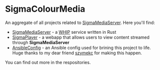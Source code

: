 # SigmaColourMedia
An aggregate of all projects related to [SigmaMediaServer](https://github.com/SigmaColourMedia/SigmaMediaServer).
Here you'll find:
- [SigmaMediaServer](https://github.com/SigmaColourMedia/SigmaMediaServer) - a [WHIP](https://datatracker.ietf.org/doc/draft-ietf-wish-whip/) service written in Rust
- [SigmaPlayer](https://github.com/SigmaColourMedia/SigmaPlayer) - a webapp that allows users to view content streamed through **SigmaMediaServer**
- [AnsibleConfig](https://github.com/SigmaColourMedia/AnsibleConfig) - an Ansible config used for brining this project to life. Huge thanks to my dear friend [szymekc](https://github.com/szymekc) for making this happen.

You can find out more in the respositories.
